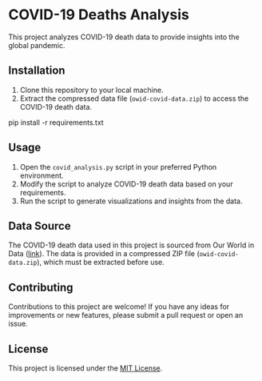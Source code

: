 # COVID-19 Deaths Analysis

This project analyzes COVID-19 death data to provide insights into the global pandemic.

## Installation

1. Clone this repository to your local machine.
2. Extract the compressed data file (`owid-covid-data.zip`) to access the COVID-19 death data.

pip install -r requirements.txt

## Usage

1. Open the `covid_analysis.py` script in your preferred Python environment.
2. Modify the script to analyze COVID-19 death data based on your requirements.
3. Run the script to generate visualizations and insights from the data.

## Data Source

The COVID-19 death data used in this project is sourced from Our World in Data ([link](https://ourworldindata.org/covid-deaths)). The data is provided in a compressed ZIP file (`owid-covid-data.zip`), which must be extracted before use.

## Contributing

Contributions to this project are welcome! If you have any ideas for improvements or new features, please submit a pull request or open an issue.

## License

This project is licensed under the [MIT License](LICENSE).
